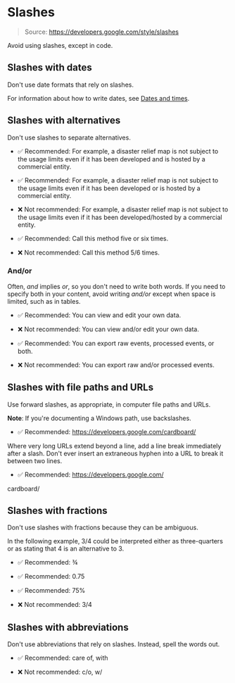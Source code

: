 # Slashes

> Source: https://developers.google.com/style/slashes

Avoid using slashes, except in code.

## Slashes with dates

Don't use date formats that rely on slashes.

For information about how to write dates, see [Dates and times](https://developers.google.com/style/dates-times).

## Slashes with alternatives

Don't use slashes to separate alternatives.

- ✅ Recommended: For example, a disaster relief map is not subject to the usage limits even if it has been developed and is hosted by a commercial entity.

- ✅ Recommended: For example, a disaster relief map is not subject to the usage limits even if it has been developed or is hosted by a commercial entity.

- ❌ Not recommended: For example, a disaster relief map is not subject to the usage limits even if it has been developed/hosted by a commercial entity.

- ✅ Recommended: Call this method five or six times.

- ❌ Not recommended: Call this method 5/6 times.

### And/or

Often, *and* implies *or*, so you don't need to write both words. If you need to specify both in your content, avoid writing *and/or* except when space is limited, such as in tables.

- ✅ Recommended: You can view and edit your own data.

- ❌ Not recommended: You can view and/or edit your own data.

- ✅ Recommended: You can export raw events, processed events, or both.

- ❌ Not recommended: You can export raw and/or processed events.

## Slashes with file paths and URLs

Use forward slashes, as appropriate, in computer file paths and URLs.

**Note**: If you're documenting a Windows path, use backslashes.

- ✅ Recommended: https://developers.google.com/cardboard/

Where very long URLs extend beyond a line, add a line break immediately after a slash. Don't ever insert an extraneous hyphen into a URL to break it between two lines.

- ✅ Recommended: https://developers.google.com/

cardboard/

## Slashes with fractions

Don't use slashes with fractions because they can be ambiguous.

In the following example, 3/4 could be interpreted either as three-quarters or as stating that 4 is an alternative to 3.

- ✅ Recommended: ¾

- ✅ Recommended: 0.75

- ✅ Recommended: 75%

- ❌ Not recommended: 3/4

## Slashes with abbreviations

Don't use abbreviations that rely on slashes. Instead, spell the words out.

- ✅ Recommended: care of, with

- ❌ Not recommended: c/o, w/